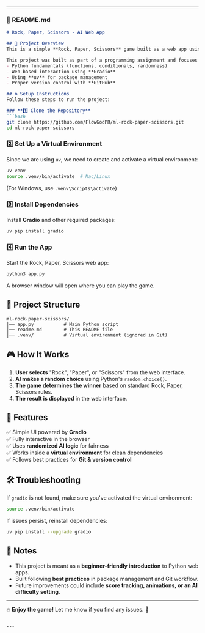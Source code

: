 
---

### **📜 README.md**
```markdown
# Rock, Paper, Scissors - AI Web App

## 📌 Project Overview
This is a simple **Rock, Paper, Scissors** game built as a web app using **Python and Gradio**. The game lets users pick between **Rock, Paper, or Scissors** and plays against an AI opponent that makes a random choice. The result is displayed immediately in the web interface.

This project was built as part of a programming assignment and focuses on:
- Python fundamentals (functions, conditionals, randomness)
- Web-based interaction using **Gradio**
- Using **uv** for package management
- Proper version control with **GitHub**

## ⚙️ Setup Instructions
Follow these steps to run the project:

### **1️⃣ Clone the Repository**
```bash
git clone https://github.com/FlowGodPR/ml-rock-paper-scissors.git
cd ml-rock-paper-scissors
```

### **2️⃣ Set Up a Virtual Environment**
Since we are using `uv`, we need to create and activate a virtual environment:
```bash
uv venv
source .venv/bin/activate  # Mac/Linux
```
(For Windows, use `.venv\Scripts\activate`)

### **3️⃣ Install Dependencies**
Install **Gradio** and other required packages:
```bash
uv pip install gradio
```

### **4️⃣ Run the App**
Start the Rock, Paper, Scissors web app:
```bash
python3 app.py
```
A browser window will open where you can play the game.

## 📂 Project Structure
```
ml-rock-paper-scissors/
│── app.py           # Main Python script
│── readme.md        # This README file
│── .venv/           # Virtual environment (ignored in Git)
```

## 🎮 How It Works
1. **User selects** "Rock", "Paper", or "Scissors" from the web interface.
2. **AI makes a random choice** using Python's `random.choice()`.
3. **The game determines the winner** based on standard Rock, Paper, Scissors rules.
4. **The result is displayed** in the web interface.

## 🚀 Features
✅ Simple UI powered by **Gradio**  
✅ Fully interactive in the browser  
✅ Uses **randomized AI logic** for fairness  
✅ Works inside a **virtual environment** for clean dependencies  
✅ Follows best practices for **Git & version control**  

## 🛠 Troubleshooting
If `gradio` is not found, make sure you've activated the virtual environment:
```bash
source .venv/bin/activate
```
If issues persist, reinstall dependencies:
```bash
uv pip install --upgrade gradio
```

## 📌 Notes
- This project is meant as a **beginner-friendly introduction** to Python web apps.
- Built following **best practices** in package management and Git workflow.
- Future improvements could include **score tracking, animations, or an AI difficulty setting**.

---

🔥 **Enjoy the game!** Let me know if you find any issues. 🚀
```

---
